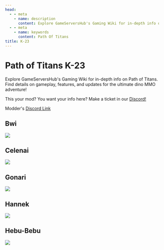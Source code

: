 ```yaml
---
head:
  - - meta
    - name: description
      content: Explore GameServersHub's Gaming Wiki for in-depth info on Path of Titans. Find details on gameplay, features, and updates for the ultimate dino MMO adventure!
  - - meta
    - name: keywords
      content: Path Of Titans
title: K-23
---
```


# Path of Titans K-23

Explore GameServersHub's Gaming Wiki for in-depth info on Path of Titans. Find details on gameplay, features, and updates for the ultimate dino MMO adventure!

This your mod? You want your info here? Make a ticket in our [Discord!](https://discord.gg/gsh)

Modder's [Discord Link](#)

## Bwi

<a href='./path-of-titans-Bwi' target='_blank'> <img src='https://web-cdn.alderongames.com/files/1100/conversions/BwiPreview-icon.jpg' /> </a>

## Celenai

<a href='./path-of-titans-Celenai' target='_blank'> <img src='https://web-cdn.alderongames.com/files/933/conversions/Celenai-Preview-icon.jpg' /> </a>

## Gonari

<a href='./path-of-titans-Gonari' target='_blank'> <img src='https://web-cdn.alderongames.com/files/896/conversions/GonariPreview-icon.jpg' /> </a>

## Hannek

<a href='./path-of-titans-Hannek' target='_blank'> <img src='https://web-cdn.alderongames.com/files/732/conversions/HannekPreview-icon.jpg' /> </a>

## Hebu-Bebu

<a href='./path-of-titans-Hebubebu' target='_blank'> <img src='https://web-cdn.alderongames.com/files/729/conversions/HebuBebuPreview-icon.jpg' /> </a>
